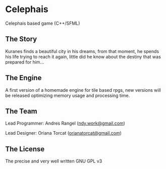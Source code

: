 # Celephais
Celephais based game (C++/SFML)

## The Story
Kuranes finds a beautiful city in his dreams, from that moment, he spends his life trying to reach it again, little did he know about the destiny that was prepared for him...

## The Engine
A first version of a homemade engine for tile based rpgs, new versions will be released optimizing memory usage and processing time.

## The Team
Lead Programmer: Andres Rangel (ndy.work@gmail.com)

Lead Designer: Oriana Torcat (orianatorcat@gmail.com)

## The License
The precise and very well written GNU GPL v3

